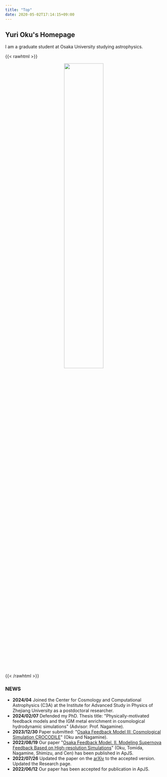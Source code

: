 ```yaml
---
title: "Top"
date: 2020-05-02T17:14:15+09:00
---
```

## Yuri Oku's Homepage

I am a graduate student at Osaka University studying astrophysics.

{{< rawhtml >}}
<div align="center">
  <img src="media/yurioku.jpg" width=50%>
</div>
{{< /rawhtml >}}

### NEWS
- **2024/04** Joined the Center for Cosmology and Computational Astrophysics (C3A) at the Institute for Advanced Study in Physics of Zhejiang University as a postdoctoral researcher.
- **2024/02/07** Defended my PhD. Thesis title: "Physically-motivated feedback models and the IGM metal enrichment in cosmological hydrodynamic simulations" (Advisor: Prof. Nagamine).
- **2023/12/30** Paper submitted: "[Osaka Feedback Model III: Cosmological Simulation CROCODILE](https://arxiv.org/abs/2401.06324)" (Oku and Nagamine).
- **2022/08/19** Our paper "[Osaka Feedback Model. II. Modeling Supernova Feedback Based on High-resolution Simulations](https://ui.adsabs.harvard.edu/abs/2022ApJS..262....9O/abstract)" (Oku, Tomida, Nagamine, Shimizu, and Cen) has been published in ApJS.
- **2022/07/26** Updated the paper on the [arXiv](https://arxiv.org/abs/2201.00970) to the accepted version. Updated the Research page.
- **2022/06/12** Our paper has been accepted for publication in ApJS.